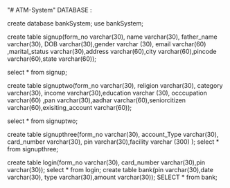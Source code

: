 "# ATM-System" 
DATABASE :


create database bankSystem;
use bankSystem;

create table signup(form_no varchar(30), name varchar(30), father_name varchar(30), DOB varchar(30),gender varchar (30), email varchar(60) ,marital_status varchar(30),address varchar(60),city varchar(60),pincode varchar(60),state varchar(60));

select * from signup;

create table signuptwo(form_no varchar(30), religion varchar(30), category varchar(30), income varchar(30),education varchar (30), occcupation varchar(60) ,pan varchar(30),aadhar varchar(60),seniorcitizen varchar(60),exisiting_account varchar(60));

select * from signuptwo;

create table signupthree(form_no varchar(30), account_Type varchar(30), card_number varchar(30), pin varchar(30),facility varchar (300) );
select * from signupthree;

create table login(form_no varchar(30), card_number varchar(30),pin varchar(30));
select * from login;
create table bank(pin varchar(30),date varchar(30), type varchar(30),amount varchar(30));
SELECT * from bank;

